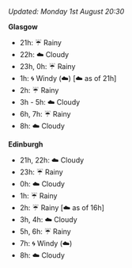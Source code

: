 *Updated: Monday 1st August 20:30*

**Glasgow**

* 21h: :umbrella: Rainy
* 22h: :cloud: Cloudy
* 23h, 0h: :umbrella: Rainy
* 1h: :cyclone: Windy (:cloud:) [:cloud: as of 21h]
* 2h: :umbrella: Rainy
* 3h - 5h: :cloud: Cloudy
* 6h, 7h: :umbrella: Rainy
* 8h: :cloud: Cloudy

**Edinburgh**

* 21h, 22h: :cloud: Cloudy
* 23h: :umbrella: Rainy
* 0h: :cloud: Cloudy
* 1h: :umbrella: Rainy
* 2h: :umbrella: Rainy [:cloud: as of 16h]
* 3h, 4h: :cloud: Cloudy
* 5h, 6h: :umbrella: Rainy
* 7h: :cyclone: Windy (:cloud:)
* 8h: :cloud: Cloudy
